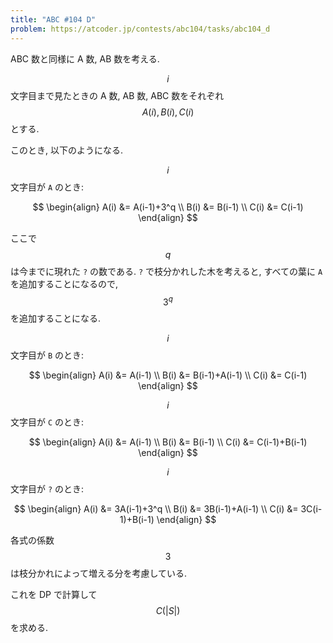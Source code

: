 ```yaml
---
title: "ABC #104 D"
problem: https://atcoder.jp/contests/abc104/tasks/abc104_d
---
```

ABC 数と同様に A 数, AB 数を考える.

$$ i $$ 文字目まで見たときの A 数, AB 数, ABC 数をそれぞれ $$ A(i), B(i), C(i) $$ とする.

このとき, 以下のようになる.

$$ i $$ 文字目が `A` のとき:

$$
\begin{align}
A(i) &= A(i-1)+3^q \\
B(i) &= B(i-1) \\
C(i) &= C(i-1)
\end{align}
$$

ここで $$ q $$ は今までに現れた `?` の数である. `?` で枝分かれした木を考えると, すべての葉に `A` を追加することになるので, $$ 3^q $$ を追加することになる.

$$ i $$ 文字目が `B` のとき:

$$
\begin{align}
A(i) &= A(i-1) \\
B(i) &= B(i-1)+A(i-1) \\
C(i) &= C(i-1)
\end{align}
$$

$$ i $$ 文字目が `C` のとき:

$$
\begin{align}
A(i) &= A(i-1) \\
B(i) &= B(i-1) \\
C(i) &= C(i-1)+B(i-1)
\end{align}
$$

$$ i $$ 文字目が `?` のとき:

$$
\begin{align}
A(i) &= 3A(i-1)+3^q \\
B(i) &= 3B(i-1)+A(i-1) \\
C(i) &= 3C(i-1)+B(i-1)
\end{align}
$$

各式の係数 $$ 3 $$ は枝分かれによって増える分を考慮している.

これを DP で計算して $$ C(\vert S \vert) $$ を求める.
